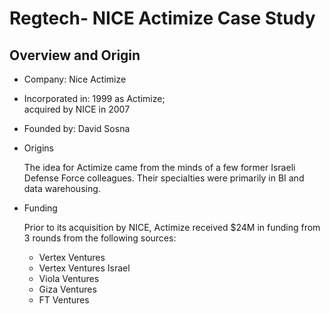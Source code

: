 # Regtech- NICE Actimize Case Study

## Overview and Origin

* Company: Nice Actimize

* Incorporated in: 1999 as Actimize;  
acquired by NICE in 2007

* Founded by: David Sosna

* Origins
    
    The idea for Actimize came from the minds of a few former Israeli Defense Force colleagues. Their specialties were primarily in BI and data warehousing. 

* Funding

    Prior to its acquisition by NICE, Actimize received $24M in funding from 3 rounds from the following sources: 

    - Vertex Ventures
    - Vertex Ventures Israel
    - Viola Ventures
    - Giza Ventures
    - FT Ventures
